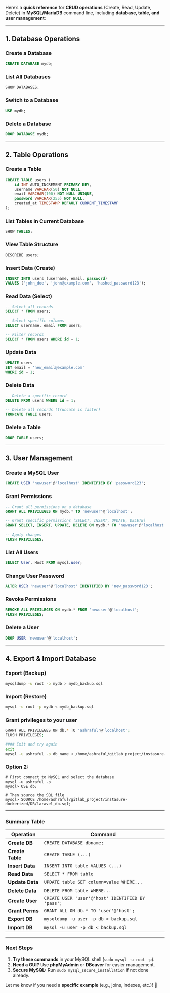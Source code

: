 Here’s a **quick reference** for **CRUD operations** (Create, Read, Update, Delete) in **MySQL/MariaDB** command line, including **database, table, and user management**:

---

## **1. Database Operations**
### **Create a Database**
```sql
CREATE DATABASE mydb;
```

### **List All Databases**
```sql
SHOW DATABASES;
```

### **Switch to a Database**
```sql
USE mydb;
```

### **Delete a Database**
```sql
DROP DATABASE mydb;
```

---

## **2. Table Operations**
### **Create a Table**
```sql
CREATE TABLE users (
    id INT AUTO_INCREMENT PRIMARY KEY,
    username VARCHAR(50) NOT NULL,
    email VARCHAR(100) NOT NULL UNIQUE,
    password VARCHAR(255) NOT NULL,
    created_at TIMESTAMP DEFAULT CURRENT_TIMESTAMP
);
```

### **List Tables in Current Database**
```sql
SHOW TABLES;
```

### **View Table Structure**
```sql
DESCRIBE users;
```

### **Insert Data (Create)**
```sql
INSERT INTO users (username, email, password) 
VALUES ('john_doe', 'john@example.com', 'hashed_password123');
```

### **Read Data (Select)**
```sql
-- Select all records
SELECT * FROM users;

-- Select specific columns
SELECT username, email FROM users;

-- Filter records
SELECT * FROM users WHERE id = 1;
```

### **Update Data**
```sql
UPDATE users 
SET email = 'new_email@example.com' 
WHERE id = 1;
```

### **Delete Data**
```sql
-- Delete a specific record
DELETE FROM users WHERE id = 1;

-- Delete all records (truncate is faster)
TRUNCATE TABLE users;
```

### **Delete a Table**
```sql
DROP TABLE users;
```

---

## **3. User Management**
### **Create a MySQL User**
```sql
CREATE USER 'newuser'@'localhost' IDENTIFIED BY 'password123';
```

### **Grant Permissions**
```sql
-- Grant all permissions on a database
GRANT ALL PRIVILEGES ON mydb.* TO 'newuser'@'localhost';

-- Grant specific permissions (SELECT, INSERT, UPDATE, DELETE)
GRANT SELECT, INSERT, UPDATE, DELETE ON mydb.* TO 'newuser'@'localhost';

-- Apply changes
FLUSH PRIVILEGES;
```

### **List All Users**
```sql
SELECT User, Host FROM mysql.user;
```

### **Change User Password**
```sql
ALTER USER 'newuser'@'localhost' IDENTIFIED BY 'new_password123';
```

### **Revoke Permissions**
```sql
REVOKE ALL PRIVILEGES ON mydb.* FROM 'newuser'@'localhost';
FLUSH PRIVILEGES;
```

### **Delete a User**
```sql
DROP USER 'newuser'@'localhost';
```

---

## **4. Export & Import Database**
### **Export (Backup)**
```bash
mysqldump -u root -p mydb > mydb_backup.sql
```

### **Import (Restore)**
```bash
mysql -u root -p mydb < mydb_backup.sql
```


### Grant privileges to your user
```bash
GRANT ALL PRIVILEGES ON db.* TO 'ashraful'@'localhost';
FLUSH PRIVILEGES;

#### Exit and try again
exit
mysql -u ashraful -p db_name < /home/ashraful/gitlab_project/instasure-dockerized/DB/laravel_db.sql
```
### Option 2: 
```
# First connect to MySQL and select the database
mysql -u ashraful -p
mysql> USE db;

# Then source the SQL file
mysql> SOURCE /home/ashraful/gitlab_project/instasure-dockerized/DB/laravel_db.sql;

```

---

### **Summary Table**
| **Operation** | **Command** |
|--------------|------------|
| **Create DB** | `CREATE DATABASE dbname;` |
| **Create Table** | `CREATE TABLE (...)` |
| **Insert Data** | `INSERT INTO table VALUES (...)` |
| **Read Data** | `SELECT * FROM table` |
| **Update Data** | `UPDATE table SET column=value WHERE...` |
| **Delete Data** | `DELETE FROM table WHERE...` |
| **Create User** | `CREATE USER 'user'@'host' IDENTIFIED BY 'pass';` |
| **Grant Perms** | `GRANT ALL ON db.* TO 'user'@'host';` |
| **Export DB** | `mysqldump -u user -p db > backup.sql` |
| **Import DB** | `mysql -u user -p db < backup.sql` |

---

### **Next Steps**
1. **Try these commands** in your MySQL shell (`sudo mysql -u root -p`).  
2. **Need a GUI?** Use **phpMyAdmin** or **DBeaver** for easier management.  
3. **Secure MySQL:** Run `sudo mysql_secure_installation` if not done already.  

Let me know if you need a **specific example** (e.g., joins, indexes, etc.)! 🚀
